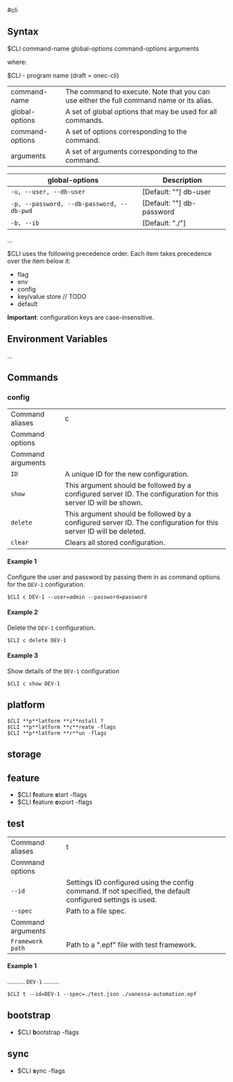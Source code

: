 #cli

## Syntax

$CLI command-name global-options command-options arguments

where:

$CLI - program name (draft = onec-cli)  

|||
| --- | --- |
| command-name | The command to execute. Note that you can use either the full command name or its alias. |
| global-options | A set of global options that may be used for all commands. |
| command-options | A set of options corresponding to the command. |
| arguments | A set of arguments corresponding to the command. |

| global-options | Description |
| --- | --- |
| `-u, --user, --db-user` | [Default: ""] db-user |
| `-p, --password, --db-password, --db-pwd` | [Default: ""] db-password |
| `-b, --ib` | [Default: "./"]  | //TODO
...

$CLI uses the following precedence order. Each item takes precedence over the item below it:

* flag
* env
* config
* key/value store // TODO
* default

**Important**: configuration keys are case-insensitive.

## Environment Variables
...

## Commands

### config

|  | |
| --- | --- |
| Command aliases | c |
| Command options | |
| Command arguments | |
| `ID` | A unique ID for the new configuration. |
| `show` |This argument should be followed by a configured server ID. The configuration for this server ID will be shown. |
| `delete` | This argument should be followed by a configured server ID. The configuration for this server ID will be deleted. |
| `clear` | Clears all stored configuration. |

#### Example 1

Configure the user and password by passing them in as command options for the `DEV-1` configuration.

```
$CLI c DEV-1 --user=admin --password=password
```

#### Example 2

Delete the `DEV-1` configuration.

```
$CLI c delete DEV-1
```

#### Example 3

Show details of the `DEV-1` configuration

```
$CLI c show DEV-1
```

## platform

```
$CLI **p**latform **i**nstall ?
$CLI **p**latform **c**reate -flags
$CLI **p**latform **r**un -flags
```

## storage

## feature

* $CLI **f**eature **s**tart -flags
* $CLI **f**eature **e**xport -flags

## test

| | |
| --- | --- |
| Command aliases | t |
| Command options | |
| `--id` | Settings ID configured using the config command. If not specified, the default configured settings is used. |
| `--spec` | Path to a file spec. |
| Command arguments | |
| `Framework path` | Path to a ".epf" file with test framework. |

#### Example 1

.......... `DEV-1` .........

```
$CLI t --id=DEV-1 --spec=./test.json ./vanessa-automation.epf
```

## bootstrap

* $CLI **b**ootstrap -flags

## sync

* $CLI **s**ync -flags
